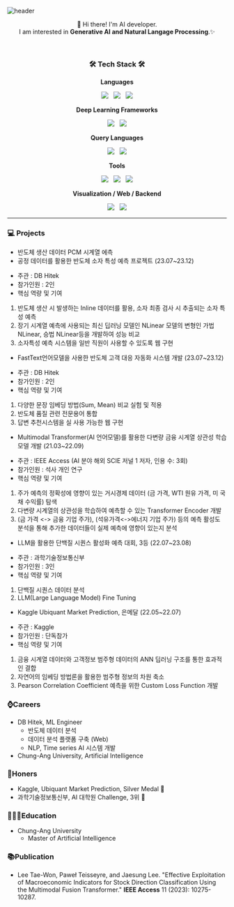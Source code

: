 <!--https://img.shields.io/badge/{보여질이름}-{배경컬러}?style=for-the-badge&logo={로고이름}&logoColor={로고컬러}-->
<!--
**Twlee95/Twlee95** is a ✨ _special_ ✨ repository because its `README.md` (this file) appears on your GitHub profile.

Here are some ideas to get you started:

- 🔭 I’m currently working on ...
- 🌱 I’m currently learning ...
- 👯 I’m looking to collaborate on ...
- 🤔 I’m looking for help with ...
- 💬 Ask me about ...
- 📫 How to reach me: ...
- 😄 Pronouns: ...
- ⚡ Fun fact: ...
-->



![header](https://capsule-render.vercel.app/api?type=rect&color=gradient&customColorList=0,2,2,5,30&section=header&height=200&text=Lee%20Taewon&animation=fadeIn)

<p align="center">
👋 Hi there! I'm AI developer.
</br>
I am interested in <b>Generative AI and Natural Langage Processing</b>.✨
</br>
</p>
</br>



<h3 align="center"><b>🛠 Tech Stack 🛠</b></h3>

<p align='center'> <b>Languages </b></p>
<p align="center">
<img src="https://img.shields.io/badge/Python-3776AB?style=for-the-badge&logo=python&logoColor=white"/> &nbsp
<img src="https://img.shields.io/badge/C++-00599C?style=for-the-badge&logo=cplusplus&logoColor=white"/> &nbsp
<img src="https://img.shields.io/badge/R-276DC3?style=for-the-badge&logo=r&logoColor=white"/>
</p>
  
<p align='center'> <b>Deep Learning Frameworks</b> </p>
<p align="center">
<img src="https://img.shields.io/badge/Pytorch-EE4C2C?style=for-the-badge&logo=pytorch&logoColor=white"/> &nbsp
<img src="https://img.shields.io/badge/Tensorflow-FF6F00?style=for-the-badge&logo=tensorflow&logoColor=white"/>
</p>

<p align='center'> <b>Query Languages</b> </p>
<p align="center">
<img src="https://img.shields.io/badge/MySQL-4479A1?style=for-the-badge&logo=MySQL&logoColor=white"/> &nbsp
<img src="https://img.shields.io/badge/Oracle-F80000?style=for-the-badge&logo=oracle&logoColor=white"/>
</p>

<p align='center'> <b>Tools</b> </p>
<p align="center">
<img src="https://img.shields.io/badge/Github-444444?style=for-the-badge&logo=GitHub&logoColor=181717"> &nbsp
<img src="https://img.shields.io/badge/Git-444444?style=for-the-badge&logo=Git&logoColor=F05032"> &nbsp
<img src="https://img.shields.io/badge/Docker-2496ED?style=for-the-badge&logo=docker&logoColor=white">
</p>

<p align='center'> <b>Visualization / Web / Backend </b> </p>
<p align="center">
<img src="https://img.shields.io/badge/Plotly-3F4F75?style=for-the-badge&logo=plotly&logoColor=white"> &nbsp
<img src="https://img.shields.io/badge/Dash-008DE4?style=for-the-badge&logo=Dash&logoColor=white">
</p>

---
### 💻 Projects
   
* 반도체 생산 데이터 PCM 시계열 에측
* 공정 데이터를 활용한 반도체 소자 특성 예측 프로젝트 (23.07~23.12)
-	주관 : DB Hitek
-	참가인원 : 2인
-	핵심 역량 및 기여
1)	반도체 생산 시 발생하는 Inline 데이터를 활용, 소자 최종 검사 시 추출되는 소자 특성 예측
2)	장기 시계열 예측에 사용되는 최신 딥러닝 모델인 NLinear 모델의 변형인 가법 NLinear, 승법 NLinear등을 개발하여 성능 비교
3)	소자특성 예측 시스템을 일반 직원이 사용할 수 있도록 웹 구현


* FastText언어모델을 사용한 반도체 고객 대응 자동화 시스템 개발 (23.07~23.12)
-	주관 : DB Hitek
-	참가인원 : 2인
-	핵심 역량 및 기여
1)	다양한 문장 임베딩 방법(Sum, Mean) 비교 실험 및 적용
2)	반도체 품질 관련 전문용어 통합
3)	답변 추천시스템을 실 사용 가능한 웹 구현


* Multimodal Transformer(AI 언어모델)를 활용한 다변량 금융 시계열 상관성 학습 모델 개발 (21.03~22.09)
-	주관 : IEEE Access (AI 분야 해외 SCIE 저널 1 저자, 인용 수: 3회)
-	참가인원 : 석사 개인 연구
-	핵심 역량 및 기여
1)	주가 예측의 정확성에 영향이 있는 거시경제 데이터 (금 가격, WTI 원유 가격, 미 국채 수익률) 탐색
2)	다변량 시계열의 상관성을 학습하여 예측할 수 있는 Transformer Encoder 개발
3)	(금 가격 <-> 금융 기업 주가), (석유가격<->에너지 기업 주가) 등의 예측 활성도 분석을 통해 추가한 데이터들이 실제 예측에 영향이 있는지 분석



*  LLM을 활용한 단백질 시퀀스 활성화 예측 대회, 3등 (22.07~23.08)
-	주관 : 과학기술정보통신부
-	참가인원 : 3인
-	핵심 역량 및 기여
1)	단백질 시퀀스 데이터 분석
2)	LLM(Large Language Model) Fine Tuning




* Kaggle Ubiquant Market Prediction, 은메달 (22.05~22.07)
-	주관 : Kaggle
-	참가인원 : 단독참가
-	핵심 역량 및 기여
1)	금융 시계열 데이터와 고객정보 범주형 데이터의 ANN 딥러닝 구조를 통한 효과적인 결합
2)	자연어의 임베딩 방법론을 활용한 범주형 정보의 차원 축소
3)	Pearson Correlation Coefficient 예측을 위한 Custom Loss Function 개발




### ⌚️Careers
* DB Hitek, ML Engineer
  * 반도체 데이터 분석
  * 데이터 분석 플랫폼 구축 (Web)
  * NLP, Time series AI 시스템 개발
* Chung-Ang University, Artificial Intelligence

### 🎉Honers
* Kaggle, Ubiquant Market Prediction, Silver Medal 🥈
* 과학기술정보통신부, AI 대학원 Challenge, 3위 🥉

### 👨🏻‍🎓Education
* Chung-Ang University
    * Master of Artificial Intelligence

### 📚Publication
* Lee Tae-Won, Paweł Teisseyre, and Jaesung Lee. "Effective Exploitation of Macroeconomic Indicators for Stock Direction Classification Using the Multimodal Fusion Transformer." <b>IEEE Access</b> 11 (2023): 10275-10287.











